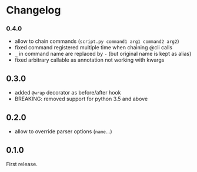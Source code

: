 # Changelog

### 0.4.0

- allow to chain commands (`script.py command1 arg1 command2 arg2`)
- fixed command registered multiple time when chaining @cli calls
- `_` in command name are replaced by `-` (but original name is kept as alias)
- fixed arbitrary callable as annotation not working with kwargs

## 0.3.0

- added `@wrap` decorator as before/after hook
- BREAKING: removed support for python 3.5 and above

## 0.2.0

- allow to override parser options (`name`…)

## 0.1.0

First release.
